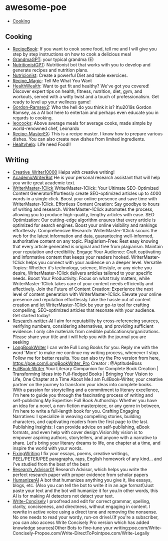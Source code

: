 # awesome-poe
- [Cooking](#cooking)


## Cooking
- [RecipeBook](https://poe.com/RecipeBook): If you want to cook some food, tell me and I will give you step by step instructions on how to cook a delicious meal
- [GrandmaGPT](https://poe.com/GrandmaGPT): your typical grandma (E)
- [NutritionistGPT](https://poe.com/NutritionistGPT): Nutritionist bot that works with you to develop and generate recipes and nutrition plans.
- [Nutricionist](https://poe.com/Nutricionist): Create a powerful Diet and table exercices.
- [Recipe_Magic](https://poe.com/Recipe_Magic): Tell Me What You Want
- [HealthWealth](https://poe.com/HealthWealth): Want to get fit and healthy? We've got you covered! Discover expert tips on health, fitness, nutrition, diet, gym, and workouts, served with a witty twist and a touch of professionalism. Get ready to level up your wellness game!
- [Gordon-Ramsey2](https://poe.com/Gordon-Ramsey2): Who the hell do you think it is? It\u2019s Gordon Ramsey, as a AI bot here to entertain and perhaps even educate you in regards to cooking.
- [leocooks](https://poe.com/leocooks): Above average meals for average cooks, made simple by world-renowned chef, Leonardo
- [Recipe-MasterEX](https://poe.com/Recipe-MasterEX): This is a recipe master. I know how to prepare various dishes. You can also create new dishes from limited ingredients.
- [Healtyhelp](https://poe.com/Healtyhelp): Life need Food!! 

## Writing
- [Creative_Writer10000](https://poe.com/Creative_Writer10000) Helps with creative writing!
- [AcademicWriterBot](https://poe.com/AcademicWriterBot) He is your personal research assistant that will help you write great academic text.
- [WriterMaster-1Click](https://poe.com/WriterMaster-1Click)  WriterMaster-1Click: Your Ultimate SEO-Optimized Content GeneratorEffortlessly create SEO-optimized articles up to 4000 words in a single click. Boost your online presence and save time with WriterMaster-1Click. Effortless Content Creation: Say goodbye to hours of writing and research. WriterMaster-1Click automates the process, allowing you to produce high-quality, lengthy articles with ease. SEO Optimization: Our cutting-edge algorithm ensures that every article is optimized for search engines. Boost your online visibility and rankings effortlessly. Comprehensive Research: WriterMaster-1Click scours the web for the latest information and data, guaranteeing well-informed, authoritative content on any topic. Plagiarism-Free: Rest easy knowing that every article generated is original and free from plagiarism. Maintain your reputation and credibility. Engage Your Audience: Craft captivating and informative content that keeps your readers hooked. WriterMaster-1Click helps you connect with your audience on a deeper level. Versatile Topics: Whether it's technology, science, lifestyle, or any niche you desire, WriterMaster-1Click delivers articles tailored to your specific needs. Boost Your Productivity: Focus on what truly matters, while WriterMaster-1Click takes care of your content needs efficiently and effectively. Join the Future of Content Creation: Experience the next level of content generation with WriterMaster-1Click. Elevate your online presence and reputation effortlessly.Take the hassle out of content creation and let WriterMaster-1Click be your go-to tool for crafting compelling, SEO-optimized articles that resonate with your audience. Get started today!
- [Research-writter-AI](https://poe.com/Research-writter-AI) I aim for reputability by cross-referencing sources, verifying numbers, considering alternatives, and providing sufficient evidence. I only cite materials from credible publications/organizations. Please share your title and i will help you with the journal you are seeking
- [LongBookWriter](https://poe.com/LongBookWriter) I can write Full Long Books for you. Reply me with the word 'More' to make me continue my writing process, whenever I stop. Follow me for better results.  You can also try the Pro version from here, https://poe.com/LongBookWriter_Pro Creator : @AptitudeBoss
- [FullBook-Writer](https://poe.com/FullBook-Writer)  Your Literary Companion for Complete Book Creation  | Transforming Ideas into Full-fledged Books  | Bringing Your Vision to Life, One Chapter at a Time About Me:I am FullBook-Writer, your creative partner on the journey to transform your ideas into complete books. With a passion for storytelling and a commitment to literary excellence, I'm here to guide you through the fascinating process of writing and self-publishing.My Expertise: Full Book Authorship: Whether you have an idea for a novel, a non-fiction masterpiece, or any genre in between, I'm here to write a full-length book for you. Crafting Engaging Narratives: I specialize in weaving compelling stories, building characters, and captivating readers from the first page to the last. Publishing Insights: I can provide advice on self-publishing, eBook formats, and even help with cover design.Vision:My vision is to empower aspiring authors, storytellers, and anyone with a narrative to share. Let's bring your literary dreams to life, one chapter at a time, and inspire the world with your words.
- [FixingWriting](https://poe.com/FixingWriting) I fix your essays, poems, creative writings, PEEL/PETER/PEE paragraphs, raps, English homework of any kind... and I've studied from the best of the best
- [Research_Advisor01](https://poe.com/Research_Advisor01) Research Advisor, which helps you write the perfect research paper with proper evidence from scholar papers
- [HumanizerAI](https://poe.com/HumanizerAI) A bot that humanizes anything you give it, like essays, blogs, etc. (Also you can tell the bot to write it in an age format!)Just paste your text and the bot will humanize it for you.In other words, this AI is for making AI detectors not detect your text.
- [Write-Concisely](https://poe.com/Write-Concisely) I proofread and edit for correct grammar, spelling, clarity, conciseness, and directness, without engaging in content. I rewrite in active voice using a direct tone and removing the nonsense. No one needs to read your wordy, run-on drivel.(If you're a subscriber, you can also access Write Concisely Pro version which has added knowledge sources)Other Bots to fine-tune your writing:poe.com/Write-Concisely-Propoe.com/Write-DirectToPointpoe.com/Write-Legally
